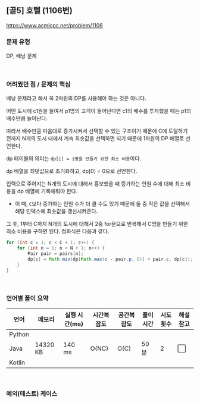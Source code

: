 ## [골5] 호텔 (1106번)

https://www.acmicpc.net/problem/1106

### 문제 유형

DP, 배낭 문제

<br>

### 어려웠던 점 / 문제의 핵심

배낭 문제라고 해서 꼭 2차원의 DP를 사용해야 하는 것은 아니다.

어떤 도시에 c1원을 들여서 p1명의 고객이 들어난다면 c1의 배수를 투자했을 때는 p1의 배수만큼 늘어난다.

따라서 배수만큼 마음대로 증가시켜서 선택할 수 있는 구조이기 때문에 C에 도달하기 전까지 N개의 도시 내에서 계속 최솟값을 선택하면 되기 때문에 1차원의 DP 배열로 선언한다.

dp 테이블의 의미는 `dp[i] = i명을 만들기 위한 최소 비용`이다.

dp 배열을 최댓값으로 초기화하고, dp[0] = 0으로 선언한다.

입력으로 주어지는 N개의 도시에 대해서 홍보했을 때 증가하는 인원 수에 대해 최소 비용을 dp 배열에 기록해줘야 한다.

- 이 때, `C`보다 증가하는 인원 수가 더 클 수도 있기 때문에 둘 중 작은 값을 선택해서 해당 인덱스에 최솟값을 갱신시켜준다.

그 후, 1부터 C까지 N개의 도시에 대해서 2중 for문으로 반복해서 C명을 만들기 위한 최소 비용을 구하면 된다. 점화식은 다음과 같다.

```java
for (int c = 1; c < C + 1; c++) {
    for (int n = 1; n < N + 1; n++) {
        Pair pair = pairs[n];
        dp[c] = Math.min(dp[Math.max(c - pair.p, 0)] + pair.c, dp[c]);			
    }
}
```

<br>

### 언어별 풀이 요약

| 언어   | 메모리   | 실행 시간(ms) | 시간복잡도 | 공간복잡도 | 풀이 시간 | 시도 횟수 | 해설 참고            |
| ------ | -------- | ------------- | ---------- | ---------- | --------- | --------- | -------------------- |
| Python |          |               |            |            |           |           |                      |
| Java   | 14320 KB | 140 ms        | O(NC)      | O(C)       | 50분      | 2         | :white_large_square: |
| Kotlin |          |               |            |            |           |           |                      |

<br>

### 예외(테스트) 케이스

```
```

